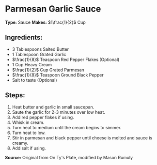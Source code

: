 # Parmesan Garlic Sauce

**Type:** Sauce
**Makes:** $1\frac{1}{2}$ Cup

## Ingredients:
- 3 Tablespoons Salted Butter
- 1 Tablespoon Grated Garlic
- $\frac{1}{8}$ Teaspoon Red Pepper Flakes (Optional)
- 1 Cup Heavy Cream
- $\frac{1}{2}$ Cup Grated Parmesan
- $\frac{1}{8}$ Teaspoon Ground Black Pepper
- Salt to taste (Optional)

## Steps:
1. Heat butter and garlic in small saucepan.
2. Saute the garlic for 2-3 minutes over low heat.
3. Add red pepper flakes if using.
4. Whisk in cream.
5. Turn heat to medium until the cream begins to simmer.
6. Turn heat to low.
7. Stir in parmesan and black pepper until cheese is melted and sauce is creamy.
8. Add salt if using.

**Source:** Original from On Ty's Plate, modified by Mason Rumuly

